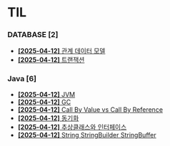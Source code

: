 # TIL
 
### DATABASE [2]
- [**[2025-04-12]**  관계 데이터 모델](https://github.com/A-lass/TIL/blob/main/DATABASE/관계_데이터_모델.md)
- [**[2025-04-12]**  트랜잭션](https://github.com/A-lass/TIL/blob/main/DATABASE/트랜잭션.md)
### Java [6]
- [**[2025-04-12]**  JVM](https://github.com/A-lass/TIL/blob/main/Java/JVM.md)
- [**[2025-04-12]**  GC](https://github.com/A-lass/TIL/blob/main/Java/GC.md)
- [**[2025-04-12]**  Call By Value vs Call By Reference](https://github.com/A-lass/TIL/blob/main/Java/Call_By_Value_vs_Call_By_Reference.md)
- [**[2025-04-12]**  동기화](https://github.com/A-lass/TIL/blob/main/Java/동기화.md)
- [**[2025-04-12]**  추상클래스와 인터페이스](https://github.com/A-lass/TIL/blob/main/Java/추상클래스와_인터페이스.md)
- [**[2025-04-12]**  String StringBuilder StringBuffer](https://github.com/A-lass/TIL/blob/main/Java/String_StringBuilder_StringBuffer.md)
